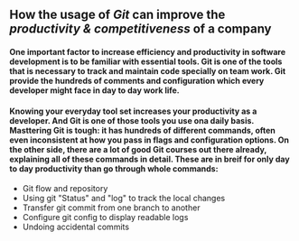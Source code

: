 ## How the usage of _**Git**_ can improve the _**productivity & competitiveness**_ of a company

#### One important factor to increase efficiency and productivity in software development is to be familiar with essential tools. Git is one of the tools that is necessary to track and maintain code specially on team work. Git provide the hundreds of comments and configuration which every developer might face in day to day work life.

#### Knowing your everyday tool set increases your productivity as a developer. And Git is one of those tools you use ona daily basis. Masttering Git is tough: it has hundreds of different commands, often even inconsistent at how you pass in flags and configuration options. On the other side, there are a lot of good Git courses out there already, explaining all of these commands in detail. These are in breif for only day to day productivity than go through whole commands:
* Git flow and repository
* Using git "Status" and "log" to track the local changes
* Transfer git commit from one branch to another
* Configure git config to display readable logs
* Undoing accidental commits
